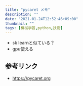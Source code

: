 ```yaml
---
title: "pycaret メモ"
description: ""
date: "2021-01-24T12:52:46+09:00"
thumbnail: ""
tags: [機械学習,python,技術]
---
```


- sk learnと似ている？
- gpu使える
## 参考リンク
- https://pycaret.org

